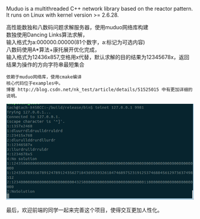 Muduo is a multithreaded C++ network library based on
the reactor pattern.
It runs on Linux with kernel version >= 2.6.28.

高性能数独和八数码问题求解服务器，使用muduo网络库构建<br>
数独使用Dancing Links算法求解，<br>
输入格式为a:000000.00000(81个数字，a:标记为可选内容)<br>
八数码使用A*算法+康托展开优化完成，<br>
输入格式为12436x857,空格用x代替，默认求解的目的结果为12345678x，返回结果为操作的方向字符串最短集合<br>

    依赖于muduo网络库，使用cmake编译
    核心代码位于examples中。
    博客 http://blog.csdn.net/nk_test/article/details/51525015 中有更加详细的说明。

![](https://github.com/Tachone/sukuEight/blob/master/%E9%80%89%E5%8C%BA_003.png) 

最后，欢迎前端的同学一起来完善这个项目，使得交互更加人性化。



